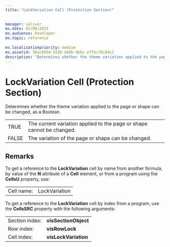 ```yaml
---
title: "LockVariation Cell (Protection Section)"
 
 
manager: soliver
ms.date: 03/09/2015
ms.audience: Developer
ms.topic: reference
 
ms.localizationpriority: medium
ms.assetid: 36acb95d-5d3b-4d8b-9b6c-effbc78c84c2
description: "Determines whether the theme variation applied to the page or shape can be changed, as a Boolean."
---
```


# LockVariation Cell (Protection Section)

Determines whether the theme variation applied to the page or shape can be changed, as a Boolean.
  
|||
|:-----|:-----|
|TRUE  <br/> |The current variation applied to the page or shape cannot be changed.  <br/> |
|FALSE  <br/> |The variation of the page or shape can be changed.  <br/> |
   
## Remarks

To get a reference to the **LockVariation** cell by name from another formula, by value of the **N** attribute of a **Cell** element, or from a program using the **CellsU** property, use: 
  
|||
|:-----|:-----|
| Cell name:  <br/> | LockVariation  <br/> |
   
To get a reference to the **LockVariation** cell by index from a program, use the **CellsSRC** property with the following arguments: 
  
|||
|:-----|:-----|
| Section index:  <br/> |**visSectionObject** <br/> |
| Row index:  <br/> |**visRowLock** <br/> |
| Cell index:  <br/> |**visLockVariation** <br/> |
   


